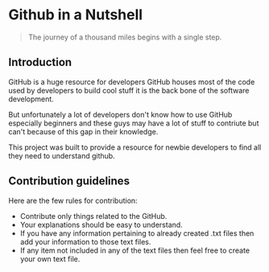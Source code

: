 # Github in a Nutshell

> The journey of a thousand miles begins with a single step.

## Introduction

GitHub is a huge resource for developers GitHub houses most of the code used by developers to build cool stuff it is the back bone of the software development. 

But unfortunately a lot of developers don't know how to use GitHub especially beginners and these guys may have a lot of stuff to contriute but can't because of this gap in their knowledge.

This project was built to provide  a resource for newbie developers to find all they need to understand github.

## Contribution guidelines
Here are the few rules for contribution:

- Contribute only things related to the GitHub.
- Your explanations should be easy to understand.
- If you have any information pertaining to already created .txt files then add your information to those text files.
- If any item not included in any of the text files then feel free to create your own text file.